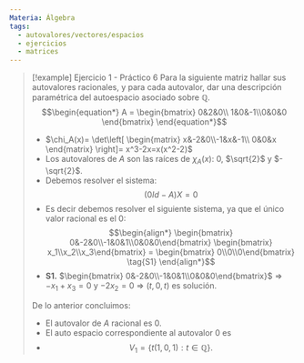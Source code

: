 ```yaml
---
Materia: Álgebra
tags:
  - autovalores/vectores/espacios
  - ejercicios
  - matrices
---
```

> [!example] Ejercicio 1 - Práctico 6
> Para la siguiente matriz hallar sus autovalores racionales, y para cada autovalor, dar una descripción paramétrica del autoespacio asociado sobre $\mathbb{Q}$.
> $$\begin{equation*} A = \begin{bmatrix} 0&2&0\\ 1&0&-1\\0&0&0 \end{bmatrix} \end{equation*}$$
> - $\chi_A(x)= \det\left[ \begin{matrix} x&-2&0\\-1&x&-1\\ 0&0&x \end{matrix} \right]= x^3-2x=x(x^2-2)$
> - Los autovalores de $A$ son las raíces de  $\chi_A(x)$: $0$, $\sqrt{2}$ y $-\sqrt{2}$.
> - Debemos resolver el sistema: $$(0Id - A)X = 0$$
> - Es decir debemos resolver el siguiente sistema, ya que el único valor racional es el 0: $$\begin{align*} \begin{bmatrix} 0&-2&0\\-1&0&1\\0&0&0\end{bmatrix} \begin{bmatrix}	x_1\\x_2\\x_3\end{bmatrix} = \begin{bmatrix}	0\\0\\0\end{bmatrix} \tag{S1} \end{align*}$$
> - **S1.** $\begin{bmatrix} 0&-2&0\\-1&0&1\\0&0&0\end{bmatrix}$ $\Rightarrow$ $-x_1+x_3=0$ y $-2x_2=0$ $\Rightarrow$ $(t,0,t)$ es solución.
>   
> De lo anterior concluimos:
> - El autovalor de $A$ racional es $0$.
> - El auto espacio correspondiente al  autovalor $0$ es
> - $$V_1 = \{t(1,0,1): t \in \mathbb{Q}\}.$$
